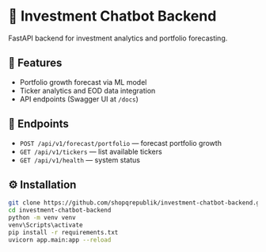 # 🧠 Investment Chatbot Backend

FastAPI backend for investment analytics and portfolio forecasting.

## 🚀 Features
- Portfolio growth forecast via ML model  
- Ticker analytics and EOD data integration  
- API endpoints (Swagger UI at `/docs`)

## 🧩 Endpoints
- `POST /api/v1/forecast/portfolio` — forecast portfolio growth  
- `GET /api/v1/tickers` — list available tickers  
- `GET /api/v1/health` — system status  

## ⚙️ Installation
```bash
git clone https://github.com/shopqrepublik/investment-chatbot-backend.git
cd investment-chatbot-backend
python -m venv venv
venv\Scripts\activate
pip install -r requirements.txt
uvicorn app.main:app --reload
